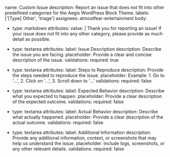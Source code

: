 name: Custom Issue
description: Report an issue that does not fit into other predefined categories for the Aegis WordPress Block Theme.
labels: ['[Type] Other', 'triage']
assignees: atmostfear-entertainment
body:
  - type: markdown
    attributes:
      value: |
        Thank you for reporting an issue! If your issue does not fit into any other category, please provide as much detail as possible.

  - type: textarea
    attributes:
      label: Issue Description
      description: Describe the issue you are facing.
      placeholder: Provide a clear and concise description of the issue.
    validations:
      required: true

  - type: textarea
    attributes:
      label: Steps to Reproduce
      description: Provide the steps needed to reproduce the issue.
      placeholder: Example: 1. Go to '...', 2. Click on '...', 3. Scroll down to '...'
    validations:
      required: false

  - type: textarea
    attributes:
      label: Expected Behavior
      description: Describe what you expected to happen.
      placeholder: Provide a clear description of the expected outcome.
    validations:
      required: false

  - type: textarea
    attributes:
      label: Actual Behavior
      description: Describe what actually happened.
      placeholder: Provide a clear description of the actual outcome.
    validations:
      required: false

  - type: textarea
    attributes:
      label: Additional Information
      description: Provide any additional information, context, or screenshots that may help us understand the issue.
      placeholder: Include logs, screenshots, or any other relevant details.
    validations:
      required: false
